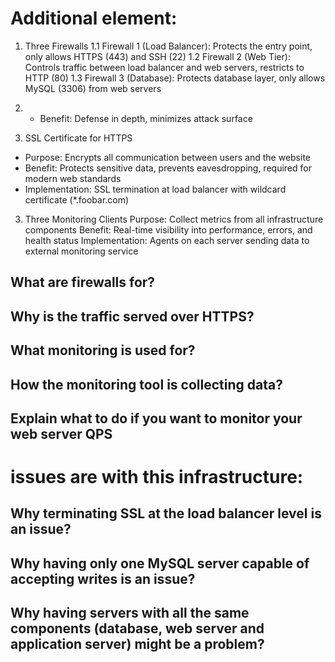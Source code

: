 # Additional element:
1. Three Firewalls
  1.1 Firewall 1 (Load Balancer): Protects the entry point, only allows HTTPS (443) and SSH (22)
  1.2 Firewall 2 (Web Tier): Controls traffic between load balancer and web servers, restricts to HTTP (80)
  1.3 Firewall 3 (Database): Protects database layer, only allows MySQL (3306) from web servers
  1. - Benefit: Defense in depth, minimizes attack surface

2. SSL Certificate for HTTPS
  - Purpose: Encrypts all communication between users and the website
  - Benefit: Protects sensitive data, prevents eavesdropping, required for modern web standards
  - Implementation: SSL termination at load balancer with wildcard certificate (*.foobar.com)

3. Three Monitoring Clients
  Purpose: Collect metrics from all infrastructure components
  Benefit: Real-time visibility into performance, errors, and health status
  Implementation: Agents on each server sending data to external monitoring service

## What are firewalls for?
## Why is the traffic served over HTTPS?
## What monitoring is used for?
## How the monitoring tool is collecting data?
## Explain what to do if you want to monitor your web server QPS
# issues are with this infrastructure:
## Why terminating SSL at the load balancer level is an issue?
## Why having only one MySQL server capable of accepting writes is an issue?
## Why having servers with all the same components (database, web server and application server) might be a problem?

